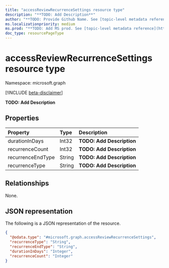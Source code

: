 ```yaml
---
title: "accessReviewRecurrenceSettings resource type"
description: "**TODO: Add Description**"
author: "**TODO: Provide Github Name. See [topic-level metadata reference](https://msgo.azurewebsites.net/add/document/guidelines/metadata.html#topic-level-metadata)**"
ms.localizationpriority: medium
ms.prod: "**TODO: Add MS prod. See [topic-level metadata reference](https://msgo.azurewebsites.net/add/document/guidelines/metadata.html#topic-level-metadata)**"
doc_type: resourcePageType
---
```


# accessReviewRecurrenceSettings resource type

Namespace: microsoft.graph

[!INCLUDE [beta-disclaimer](../../includes/beta-disclaimer.md)]

**TODO: Add Description**

## Properties
|Property|Type|Description|
|:---|:---|:---|
|durationInDays|Int32|**TODO: Add Description**|
|recurrenceCount|Int32|**TODO: Add Description**|
|recurrenceEndType|String|**TODO: Add Description**|
|recurrenceType|String|**TODO: Add Description**|

## Relationships
None.

## JSON representation
The following is a JSON representation of the resource.
<!-- {
  "blockType": "resource",
  "@odata.type": "microsoft.graph.accessReviewRecurrenceSettings"
}
-->
``` json
{
  "@odata.type": "#microsoft.graph.accessReviewRecurrenceSettings",
  "recurrenceType": "String",
  "recurrenceEndType": "String",
  "durationInDays": "Integer",
  "recurrenceCount": "Integer"
}
```

